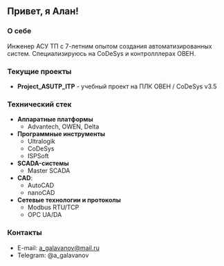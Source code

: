 ## Привет, я Алан!

### О себе
Инженер АСУ ТП с 7-летним опытом создания автоматизированных систем. 
Специализируюсь на CoDeSys и контролллерах ОВЕН.

### Текущие проекты
- **Project_ASUTP_ITP** - учебный проект на ПЛК ОВЕН / CoDeSys v3.5

### Технический стек
- **Аппаратные платформы**
    - Advantech, OWEN, Delta
- **Программные инструменты**
    - Ultralogik
    - CoDeSys
    - ISPSoft
- **SCADA-системы**
    - Master SCADA
- **CAD**:
    - AutoCAD
    - nanoCAD
- **Сетевые технологии и протоколы**
    - Modbus RTU/TCP
    - OPC UA/DA
### Контакты
- E-mail: a_galavanov@mail.ru
- Telegram: @a_galavanov
